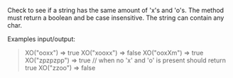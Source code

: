 Check to see if a string has the same amount of 'x's and 'o's. The method must return a boolean and be case insensitive. The string can contain any char.

Examples input/output:

> XO("ooxx") => true
> XO("xooxx") => false
> XO("ooxXm") => true
> XO("zpzpzpp") => true // when no 'x' and 'o' is present should return true
> XO("zzoo") => false
